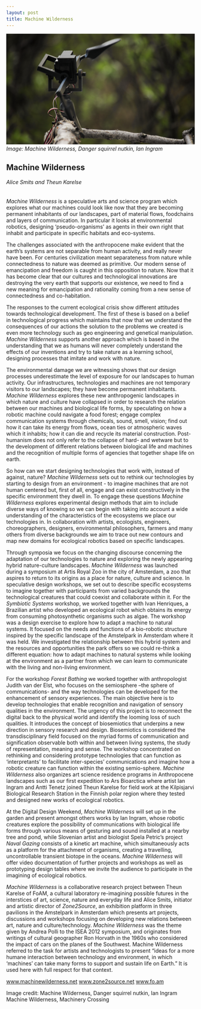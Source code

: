 ```yaml
---
layout: post
title: Machine Wilderness
---
```


![Image: Machine Wilderness, Danger squirrel nutkin, Ian Ingram](images/16.jpg)
_Image: Machine Wilderness, Danger squirrel nutkin, Ian Ingram_

## Machine Wilderness
_Alice Smits and Theun Karelse_
<br />
<br />
<br />
_Machine Wilderness_ is a speculative arts and science program which explores what our machines could look like now that they are becoming permanent inhabitants of our landscapes, part of material flows, foodchains and layers of communication. In particular it looks at environmental robotics, designing ‘pseudo-organisms’ as agents in their own right that inhabit and participate in specific habitats and eco-systems.

The challenges associated with the anthropocene make evident that the earth’s systems are not separable from human activity, and really never have been. For centuries civilization meant separateness from nature while connectedness to nature was deemed as primitive. Our modern sense of emancipation and freedom is caught in this opposition to nature. Now that it has become clear that our cultures and technological innovations are destroying the very earth that supports our existence, we need to find a new meaning for emancipation and rationality coming from a new sense of connectedness and co-habitation.

The responses to the current ecological crisis show different attitudes towards technological development. The first of these is based on a belief in technological progress which maintains that now that we understand the consequences of our actions the solution to the problems we created is even more technology such as geo engineering and genetical manipulation. _Machine Wilderness_ supports another approach which is based in the understanding that we as humans will never completely understand the effects of our inventions and try to take nature as a learning school, designing processes that imitate and work with nature. 

The environmental damage we are witnessing shows that our design processes underestimate the level of exposure for our landscapes to human activity. Our infrastructures, technologies and machines are not temporary visitors to our landscapes; they have become permanent inhabitants. _Machine Wilderness_ explores these new anthropogenic landscapes in which nature and culture have collapsed in order to research the relation between our machines and biological life forms, by speculating on how a robotic machine could navigate a food forest; engage complex communication systems through chemicals, sound, smell, vision; find out how it can take its energy from flows, ocean ties or atmospheric waves which it inhabits; how it can die and recycle its material construction. Post-humanism does not only refer to the collapse of hard- and wetware but to the development of different relations between biological life and machines and the recognition of multiple forms of agencies that together shape life on earth.

So how can we start designing technologies that work with, instead of against, nature? _Machine Wilderness_ sets out to rethink our technologies by starting to design from an environment -  to imagine machines that are not human centered but, first of all, engage and can exist constructively in the specific environment they dwell in. To engage these questions _Machine Wilderness_ explores experimental design methods that aim to include diverse ways of knowing so we can begin with taking into account a wide understanding of the characteristics of the ecosystems we place our technologies in. In collaboration with artists, ecologists, engineers, choreographers, designers, environmental philosophers, farmers and many others from diverse backgrounds we aim to trace out new contours and map new domains for ecological robotics based on specific landscapes.

Through symposia we focus on the changing discourse concerning the adaptation of our technologies to nature and exploring the newly appearing hybrid nature-culture landscapes. _Machine Wilderness_ was launched during a symposium at Artis Royal Zoo in the city of Amsterdam, a zoo that aspires to return to its origins as a place for nature, culture and science. In speculative design workshops, we set out to describe specific ecosystems to imagine together with participants from varied backgrounds the technological creatures that could coexist and collaborate within it. For the _Symbiotic Systems_ workshop, we worked together with Ivan Henriques, a Brazilian artist who developed an ecological robot which obtains its energy from consuming photosynthetic organisms such as algae. The workshop was a design exercise to explore how to adapt a machine to natural systems. It focused on the needs and functions of a bio-robotic structure inspired by the specific landscape of the Amstelpark in Amsterdam where it was held. We investigated the relationship between this hybrid system and the resources and opportunities the park offers so we could re-think a different equation: how to adapt machines to natural systems while looking at the environment as a partner from which we can learn to communicate with the living and non-living environment. 

For the workshop _Forest Bathing_ we worked together with anthropologist Judith van der Elst, who focuses on the semiosphere –the sphere of communications- and the way technologies can be developed for the enhancement of sensory experiences. The main objective here is to develop technologies that enable recognition and navigation of sensory qualities in the environment. The urgency of this project is to reconnect the digital back to the physical world and identify the looming loss of such qualities. It introduces the concept of biosemiotics that underpins a new direction in sensory research and design. Biosemiotics is considered the transdisciplinary field focused on the myriad forms of communication and signification observable both within and between living systems, the study of representation, meaning and sense. The workshop concentrated on rethinking and considering prototype technologies that can function as ‘interpretants’ to facilitate inter-species’ communications and imagine how a robotic creature can function within the existing semio-sphere.  _Machine Wilderness_ also organizes art science residence programs in Anthropocene landscapes such as our first expedition to Ars Bioarctica where artist Ian Ingram and Antti Tenetz joined Theun Karelse for field work at the Kilpisjarvi Biological Research Station in the Finnish polar region where they tested and designed new works of ecological robotics.

At the Digital Design Weekend, _Machine Wilderness_ will set up in the garden and present amongst others works by Ian Ingram, whose robotic creatures explore the possibility of communications with biological life forms through various means of gesturing and sound installed at a nearby tree and pond, while Slovenian artist and biologist Spela Petric’s project _Naval Gazing_ consists of  a kinetic art machine, which simultaneously acts as a platform for the attachment of organisms, creating a travelling, uncontrollable transient biotope in the oceans. _Machine Wilderness_ will offer video documentation of further projects and workshops as well as prototyping design tables where we invite the audience to participate in the imagining of ecological robotics.

_Machine Wilderness_ is a collaborative research project between Theun Karelse of FoAM, a cultural laboratory re-imagining possible futures in the interstices of art, science, nature and everyday life and Alice Smits, initiator and artistic director of _Zone2Source_, an exhibition platform in three pavilions in the Amstelpark in Amsterdam which presents art projects, discussions and workshops focusing on developing new relations between art, nature and culture/technology. _Machine Wilderness_ was the theme given by Andrea Polli to the ISEA 2012 symposium, and originates from writings of cultural geographer Ron Horvath in the 1960s who considered the impact of cars on the planes of the Southwest. Machine Wilderness referred to the task for artists and technologists to present “ideas for a more humane interaction between technology and environment, in which ‘machines’ can take many forms to support and sustain life on Earth.” It is used here with full respect for that context.

www.machinewilderness.net
www.zone2source.net
www.fo.am

Image credit:
Machine Wilderness, Danger squirrel nutkin, Ian Ingram
Machine Wilderness, Machinery Crossing
